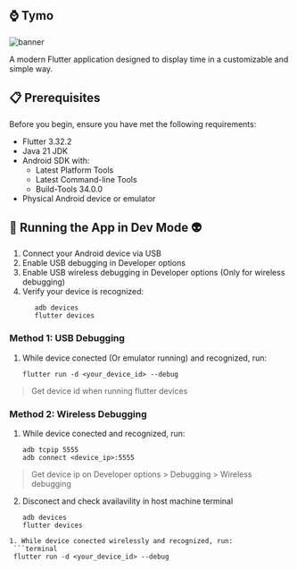 ## ⌚ Tymo

![banner](https://drive.google.com/file/d/1a_AAORB-a3Ff-IXyILgMxjUz7T4NPoKx/view?usp=sharing)

A modern Flutter application designed to display time in a customizable and simple way.

## 📋 Prerequisites

Before you begin, ensure you have met the following requirements:
- Flutter 3.32.2
- Java 21 JDK
- Android SDK with:
  - Latest Platform Tools
  - Latest Command-line Tools
  - Build-Tools 34.0.0
- Physical Android device or emulator

## 🚀 Running the App in Dev Mode 👽
1. Connect your Android device via USB
2. Enable USB debugging in Developer options
3. Enable USB wireless debugging in Developer options (Only for wireless debugging)
4. Verify your device is recognized:
    ```terminal
       adb devices
       flutter devices
    ```

### Method 1: USB Debugging
1. While device conected (Or emulator running) and recognized, run:
   ```terminal
   flutter run -d <your_device_id> --debug
   ```
> Get device id when running flutter devices

### Method 2: Wireless Debugging
1. While device conected and recognized, run:
   ```terminal
   adb tcpip 5555
   adb connect <device_ip>:5555
   ```
> Get device ip on Developer options > Debugging > Wireless debugging
2. Disconect and check availavility in host machine terminal
   ```terminal
   adb devices
   flutter devices
  ```
1. While device conected wirelessly and recognized, run:
   ```terminal
   flutter run -d <your_device_id> --debug
   ```
